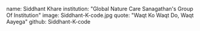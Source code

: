 name: Siddhant Khare 
institution: "Global Nature Care Sanagathan's Group Of Institution"
image: Siddhant-K-code.jpg
quote: "Waqt Ko Waqt Do, Waqt Aayega"
github: Siddhant-K-code